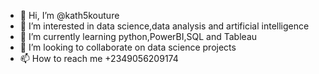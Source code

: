 - 👋 Hi, I’m @kath5kouture
- 👀 I’m interested in data science,data analysis and artificial intelligence
- 🌱 I’m currently learning python,PowerBI,SQL and Tableau
- 💞️ I’m looking to collaborate on data science projects
- 📫 How to reach me +2349056209174

<!---
kath5kouture/kath5kouture is a ✨ special ✨ repository because its `README.md` (this file) appears on your GitHub profile.
You can click the Preview link to take a look at your changes.
--->

